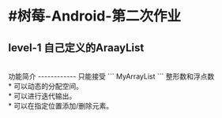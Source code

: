 #树莓-Android-第二次作业
=====================
level-1 自己定义的AraayList
-------------------------
<br>
功能简介
------------
只能接受
```
MyArrayList<E extends Number>
```
整形数和浮点数<br>
* 可以动态的分配空间。<br>
* 可以进行迭代输出。<br>
* 可以在指定位置添加/删除元素。<br>
